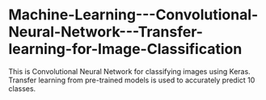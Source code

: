 # Machine-Learning---Convolutional-Neural-Network---Transfer-learning-for-Image-Classification
This is Convolutional Neural Network for classifying images using Keras. Transfer learning from pre-trained models is used to accurately predict 10 classes.
